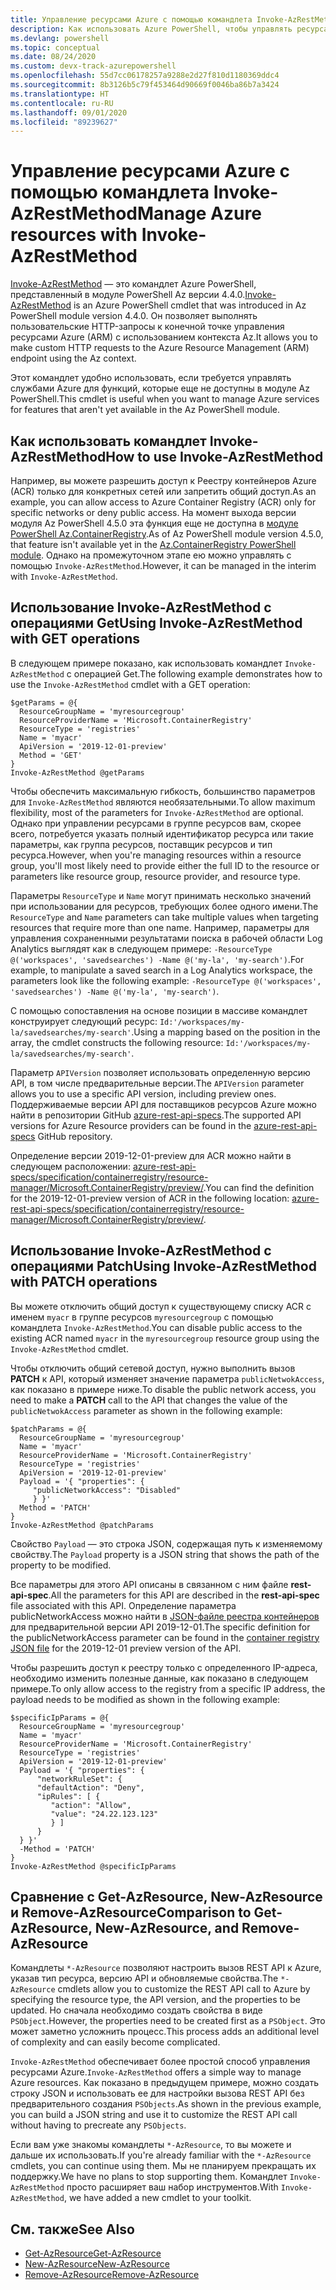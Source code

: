 ```yaml
---
title: Управление ресурсами Azure с помощью командлета Invoke-AzRestMethod
description: Как использовать Azure PowerShell, чтобы управлять ресурсами с помощью командлета Invoke-AzRestMethod.
ms.devlang: powershell
ms.topic: conceptual
ms.date: 08/24/2020
ms.custom: devx-track-azurepowershell
ms.openlocfilehash: 55d7cc06178257a9288e2d27f810d1180369ddc4
ms.sourcegitcommit: 8b3126b5c79f453464d90669f0046ba86b7a3424
ms.translationtype: HT
ms.contentlocale: ru-RU
ms.lasthandoff: 09/01/2020
ms.locfileid: "89239627"
---
```

# <a name="manage-azure-resources-with-invoke-azrestmethod"></a><span data-ttu-id="5bcf1-103">Управление ресурсами Azure с помощью командлета Invoke-AzRestMethod</span><span class="sxs-lookup"><span data-stu-id="5bcf1-103">Manage Azure resources with Invoke-AzRestMethod</span></span>

<span data-ttu-id="5bcf1-104">[Invoke-AzRestMethod](/powershell/module/az.accounts/invoke-azrestmethod) — это командлет Azure PowerShell, представленный в модуле PowerShell Az версии 4.4.0.</span><span class="sxs-lookup"><span data-stu-id="5bcf1-104">[Invoke-AzRestMethod](/powershell/module/az.accounts/invoke-azrestmethod) is an Azure PowerShell cmdlet that was introduced in Az PowerShell module version 4.4.0.</span></span> <span data-ttu-id="5bcf1-105">Он позволяет выполнять пользовательские HTTP-запросы к конечной точке управления ресурсами Azure (ARM) с использованием контекста Az.</span><span class="sxs-lookup"><span data-stu-id="5bcf1-105">It allows you to make custom HTTP requests to the Azure Resource Management (ARM) endpoint using the Az context.</span></span>

<span data-ttu-id="5bcf1-106">Этот командлет удобно использовать, если требуется управлять службами Azure для функций, которые еще не доступны в модуле Az PowerShell.</span><span class="sxs-lookup"><span data-stu-id="5bcf1-106">This cmdlet is useful when you want to manage Azure services for features that aren't yet available in the Az PowerShell module.</span></span>

## <a name="how-to-use-invoke-azrestmethod"></a><span data-ttu-id="5bcf1-107">Как использовать командлет Invoke-AzRestMethod</span><span class="sxs-lookup"><span data-stu-id="5bcf1-107">How to use Invoke-AzRestMethod</span></span>

<span data-ttu-id="5bcf1-108">Например, вы можете разрешить доступ к Реестру контейнеров Azure (ACR) только для конкретных сетей или запретить общий доступ.</span><span class="sxs-lookup"><span data-stu-id="5bcf1-108">As an example, you can allow access to Azure Container Registry (ACR) only for specific networks or deny public access.</span></span> <span data-ttu-id="5bcf1-109">На момент выхода версии модуля Az PowerShell 4.5.0 эта функция еще не доступна в [модуле PowerShell Az.ContainerRegistry](/powershell/module/Az.ContainerRegistry/).</span><span class="sxs-lookup"><span data-stu-id="5bcf1-109">As of Az PowerShell module version 4.5.0, that feature isn't available yet in the [Az.ContainerRegistry PowerShell module](/powershell/module/Az.ContainerRegistry/).</span></span> <span data-ttu-id="5bcf1-110">Однако на промежуточном этапе ею можно управлять с помощью `Invoke-AzRestMethod`.</span><span class="sxs-lookup"><span data-stu-id="5bcf1-110">However, it can be managed in the interim with `Invoke-AzRestMethod`.</span></span>

## <a name="using-invoke-azrestmethod-with-get-operations"></a><span data-ttu-id="5bcf1-111">Использование Invoke-AzRestMethod с операциями Get</span><span class="sxs-lookup"><span data-stu-id="5bcf1-111">Using Invoke-AzRestMethod with GET operations</span></span>

<span data-ttu-id="5bcf1-112">В следующем примере показано, как использовать командлет `Invoke-AzRestMethod` с операцией Get.</span><span class="sxs-lookup"><span data-stu-id="5bcf1-112">The following example demonstrates how to use the `Invoke-AzRestMethod` cmdlet with a GET operation:</span></span>

```azurepowershell-interactive
$getParams = @{
  ResourceGroupName = 'myresourcegroup'
  ResourceProviderName = 'Microsoft.ContainerRegistry'
  ResourceType = 'registries'
  Name = 'myacr'
  ApiVersion = '2019-12-01-preview'
  Method = 'GET'
}
Invoke-AzRestMethod @getParams
```

<span data-ttu-id="5bcf1-113">Чтобы обеспечить максимальную гибкость, большинство параметров для `Invoke-AzRestMethod` являются необязательными.</span><span class="sxs-lookup"><span data-stu-id="5bcf1-113">To allow maximum flexibility, most of the parameters for `Invoke-AzRestMethod` are optional.</span></span>
<span data-ttu-id="5bcf1-114">Однако при управлении ресурсами в группе ресурсов вам, скорее всего, потребуется указать полный идентификатор ресурса или такие параметры, как группа ресурсов, поставщик ресурсов и тип ресурса.</span><span class="sxs-lookup"><span data-stu-id="5bcf1-114">However, when you're managing resources within a resource group, you'll most likely need to provide either the full ID to the resource or parameters like resource group, resource provider, and resource type.</span></span>

<span data-ttu-id="5bcf1-115">Параметры `ResourceType` и `Name` могут принимать несколько значений при использовании для ресурсов, требующих более одного имени.</span><span class="sxs-lookup"><span data-stu-id="5bcf1-115">The `ResourceType` and `Name` parameters can take multiple values when targeting resources that require more than one name.</span></span> <span data-ttu-id="5bcf1-116">Например, параметры для управления сохраненными результатами поиска в рабочей области Log Analytics выглядят как в следующем примере: `-ResourceType @('workspaces', 'savedsearches') -Name @('my-la', 'my-search')`.</span><span class="sxs-lookup"><span data-stu-id="5bcf1-116">For example, to manipulate a saved search in a Log Analytics workspace, the parameters look like the following example: `-ResourceType @('workspaces', 'savedsearches') -Name @('my-la', 'my-search')`.</span></span>

<span data-ttu-id="5bcf1-117">С помощью сопоставления на основе позиции в массиве командлет конструирует следующий ресурс: `Id:'/workspaces/my-la/savedsearches/my-search'`.</span><span class="sxs-lookup"><span data-stu-id="5bcf1-117">Using a mapping based on the position in the array, the cmdlet constructs the following resource: `Id:'/workspaces/my-la/savedsearches/my-search'`.</span></span>

<span data-ttu-id="5bcf1-118">Параметр `APIVersion` позволяет использовать определенную версию API, в том числе предварительные версии.</span><span class="sxs-lookup"><span data-stu-id="5bcf1-118">The `APIVersion` parameter allows you to use a specific API version, including preview ones.</span></span> <span data-ttu-id="5bcf1-119">Поддерживаемые версии API для поставщиков ресурсов Azure можно найти в репозитории GitHub [azure-rest-api-specs](https://github.com/Azure/azure-rest-api-specs).</span><span class="sxs-lookup"><span data-stu-id="5bcf1-119">The supported API versions for Azure Resource providers can be found in the [azure-rest-api-specs](https://github.com/Azure/azure-rest-api-specs) GitHub repository.</span></span>

<span data-ttu-id="5bcf1-120">Определение версии 2019-12-01-preview для ACR можно найти в следующем расположении: [azure-rest-api-specs/specification/containerregistry/resource-manager/Microsoft.ContainerRegistry/preview/](https://github.com/Azure/azure-rest-api-specs/tree/master/specification/containerregistry/resource-manager/Microsoft.ContainerRegistry/preview).</span><span class="sxs-lookup"><span data-stu-id="5bcf1-120">You can find the definition for the 2019-12-01-preview version of ACR in the following location: [azure-rest-api-specs/specification/containerregistry/resource-manager/Microsoft.ContainerRegistry/preview/](https://github.com/Azure/azure-rest-api-specs/tree/master/specification/containerregistry/resource-manager/Microsoft.ContainerRegistry/preview).</span></span>

## <a name="using-invoke-azrestmethod-with-patch-operations"></a><span data-ttu-id="5bcf1-121">Использование Invoke-AzRestMethod с операциями Patch</span><span class="sxs-lookup"><span data-stu-id="5bcf1-121">Using Invoke-AzRestMethod with PATCH operations</span></span>

<span data-ttu-id="5bcf1-122">Вы можете отключить общий доступ к существующему списку ACR с именем `myacr` в группе ресурсов `myresourcegroup` с помощью командлета `Invoke-AzRestMethod`.</span><span class="sxs-lookup"><span data-stu-id="5bcf1-122">You can disable public access to the existing ACR named `myacr` in the `myresourcegroup` resource group using the `Invoke-AzRestMethod` cmdlet.</span></span>

<span data-ttu-id="5bcf1-123">Чтобы отключить общий сетевой доступ, нужно выполнить вызов **PATCH** к API, который изменяет значение параметра `publicNetwokAccess`, как показано в примере ниже.</span><span class="sxs-lookup"><span data-stu-id="5bcf1-123">To disable the public network access, you need to make a **PATCH** call to the API that changes the value of the `publicNetwokAccess` parameter as shown in the following example:</span></span>

```azurepowershell-interactive
$patchParams = @{
  ResourceGroupName = 'myresourcegroup'
  Name = 'myacr'
  ResourceProviderName = 'Microsoft.ContainerRegistry'
  ResourceType = 'registries'
  ApiVersion = '2019-12-01-preview'
  Payload = '{ "properties": {
     "publicNetworkAccess": "Disabled"
     } }'
  Method = 'PATCH'
}
Invoke-AzRestMethod @patchParams
```

<span data-ttu-id="5bcf1-124">Свойство `Payload` — это строка JSON, содержащая путь к изменяемому свойству.</span><span class="sxs-lookup"><span data-stu-id="5bcf1-124">The `Payload` property is a JSON string that shows the path of the property to be modified.</span></span>

<span data-ttu-id="5bcf1-125">Все параметры для этого API описаны в связанном с ним файле **rest-api-spec**.</span><span class="sxs-lookup"><span data-stu-id="5bcf1-125">All the parameters for this API are described in the **rest-api-spec** file associated with this API.</span></span>
<span data-ttu-id="5bcf1-126">Определение параметра publicNetworkAccess можно найти в [JSON-файле реестра контейнеров](https://github.com/Azure/azure-rest-api-specs/blob/2a9da9a79d0a7b74089567ec4f0289f3e0f31bec/specification/containerregistry/resource-manager/Microsoft.ContainerRegistry/preview/2019-12-01-preview/containerregistry.json) для предварительной версии API 2019-12-01.</span><span class="sxs-lookup"><span data-stu-id="5bcf1-126">The specific definition for the publicNetworkAccess parameter can be found in the [container registry JSON file](https://github.com/Azure/azure-rest-api-specs/blob/2a9da9a79d0a7b74089567ec4f0289f3e0f31bec/specification/containerregistry/resource-manager/Microsoft.ContainerRegistry/preview/2019-12-01-preview/containerregistry.json) for the 2019-12-01 preview version of the API.</span></span>

<span data-ttu-id="5bcf1-127">Чтобы разрешить доступ к реестру только с определенного IP-адреса, необходимо изменить полезные данные, как показано в следующем примере.</span><span class="sxs-lookup"><span data-stu-id="5bcf1-127">To only allow access to the registry from a specific IP address, the payload needs to be modified as shown in the following example:</span></span>

```azurepowershell-interactive
$specificIpParams = @{
  ResourceGroupName = 'myresourcegroup'
  Name = 'myacr'
  ResourceProviderName = 'Microsoft.ContainerRegistry'
  ResourceType = 'registries'
  ApiVersion = '2019-12-01-preview'
  Payload = '{ "properties": {
      "networkRuleSet": {
      "defaultAction": "Deny",
      "ipRules": [ {
         "action": "Allow",
         "value": "24.22.123.123"
         } ]
      }
  } }'
  -Method = 'PATCH'
}
Invoke-AzRestMethod @specificIpParams
```

## <a name="comparison-to-get-azresource-new-azresource-and-remove-azresource"></a><span data-ttu-id="5bcf1-128">Сравнение с Get-AzResource, New-AzResource и Remove-AzResource</span><span class="sxs-lookup"><span data-stu-id="5bcf1-128">Comparison to Get-AzResource, New-AzResource, and Remove-AzResource</span></span>

<span data-ttu-id="5bcf1-129">Командлеты `*-AzResource` позволяют настроить вызов REST API к Azure, указав тип ресурса, версию API и обновляемые свойства.</span><span class="sxs-lookup"><span data-stu-id="5bcf1-129">The `*-AzResource` cmdlets allow you to customize the REST API call to Azure by specifying the resource type, the API version, and the properties to be updated.</span></span> <span data-ttu-id="5bcf1-130">Но сначала необходимо создать свойства в виде `PSObject`.</span><span class="sxs-lookup"><span data-stu-id="5bcf1-130">However, the properties need to be created first as a `PSObject`.</span></span> <span data-ttu-id="5bcf1-131">Это может заметно усложнить процесс.</span><span class="sxs-lookup"><span data-stu-id="5bcf1-131">This process adds an additional level of complexity and can easily become complicated.</span></span>

<span data-ttu-id="5bcf1-132">`Invoke-AzRestMethod` обеспечивает более простой способ управления ресурсами Azure.</span><span class="sxs-lookup"><span data-stu-id="5bcf1-132">`Invoke-AzRestMethod` offers a simple way to manage Azure resources.</span></span> <span data-ttu-id="5bcf1-133">Как показано в предыдущем примере, можно создать строку JSON и использовать ее для настройки вызова REST API без предварительного создания `PSObjects`.</span><span class="sxs-lookup"><span data-stu-id="5bcf1-133">As shown in the previous example, you can build a JSON string and use it to customize the REST API call without having to precreate any `PSObjects`.</span></span>

<span data-ttu-id="5bcf1-134">Если вам уже знакомы командлеты `*-AzResource`, то вы можете и дальше их использовать.</span><span class="sxs-lookup"><span data-stu-id="5bcf1-134">If you're already familiar with the `*-AzResource` cmdlets, you can continue using them.</span></span> <span data-ttu-id="5bcf1-135">Мы не планируем прекращать их поддержку.</span><span class="sxs-lookup"><span data-stu-id="5bcf1-135">We have no plans to stop supporting them.</span></span> <span data-ttu-id="5bcf1-136">Командлет `Invoke-AzRestMethod` просто расширяет ваш набор инструментов.</span><span class="sxs-lookup"><span data-stu-id="5bcf1-136">With `Invoke-AzRestMethod`, we have added a new cmdlet to your toolkit.</span></span>

## <a name="see-also"></a><span data-ttu-id="5bcf1-137">См. также</span><span class="sxs-lookup"><span data-stu-id="5bcf1-137">See Also</span></span>

* [<span data-ttu-id="5bcf1-138">Get-AzResource</span><span class="sxs-lookup"><span data-stu-id="5bcf1-138">Get-AzResource</span></span>](/powershell/module/az.resources/get-azresource)
* [<span data-ttu-id="5bcf1-139">New-AzResource</span><span class="sxs-lookup"><span data-stu-id="5bcf1-139">New-AzResource</span></span>](/powershell/module/az.resources/new-azresource)
* [<span data-ttu-id="5bcf1-140">Remove-AzResource</span><span class="sxs-lookup"><span data-stu-id="5bcf1-140">Remove-AzResource</span></span>](/powershell/module/az.resources/remove-azresource)
